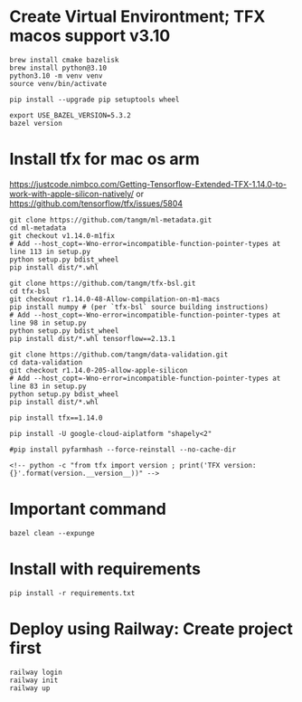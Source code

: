 # Create Virtual Environtment; TFX macos support v3.10

```
brew install cmake bazelisk
brew install python@3.10
python3.10 -m venv venv
source venv/bin/activate

pip install --upgrade pip setuptools wheel

export USE_BAZEL_VERSION=5.3.2
bazel version
```

# Install tfx for mac os arm

https://justcode.nimbco.com/Getting-Tensorflow-Extended-TFX-1.14.0-to-work-with-apple-silicon-natively/
or
https://github.com/tensorflow/tfx/issues/5804

```
git clone https://github.com/tangm/ml-metadata.git
cd ml-metadata
git checkout v1.14.0-m1fix
# Add --host_copt=-Wno-error=incompatible-function-pointer-types at line 113 in setup.py
python setup.py bdist_wheel
pip install dist/*.whl

git clone https://github.com/tangm/tfx-bsl.git
cd tfx-bsl
git checkout r1.14.0-48-Allow-compilation-on-m1-macs
pip install numpy # (per `tfx-bsl` source building instructions)
# Add --host_copt=-Wno-error=incompatible-function-pointer-types at line 98 in setup.py
python setup.py bdist_wheel
pip install dist/*.whl tensorflow==2.13.1

git clone https://github.com/tangm/data-validation.git
cd data-validation
git checkout r1.14.0-205-allow-apple-silicon
# Add --host_copt=-Wno-error=incompatible-function-pointer-types at line 83 in setup.py
python setup.py bdist_wheel
pip install dist/*.whl

pip install tfx==1.14.0

pip install -U google-cloud-aiplatform "shapely<2"

#pip install pyfarmhash --force-reinstall --no-cache-dir

<!-- python -c "from tfx import version ; print('TFX version: {}'.format(version.__version__))" -->
```

# Important command

```
bazel clean --expunge
```

# Install with requirements

```
pip install -r requirements.txt
```


# Deploy using Railway: Create project first

```
railway login
railway init
railway up